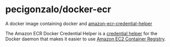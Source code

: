 # pecigonzalo/docker-ecr

A docker image containing docker and [amazon-ecr-credential-helper](https://github.com/awslabs/amazon-ecr-credential-helper)

The Amazon ECR Docker Credential Helper is a
[credential helper](https://github.com/docker/docker-credential-helpers)
for the Docker daemon that makes it easier to use
[Amazon EC2 Container Registry](https://aws.amazon.com/ecr/).
